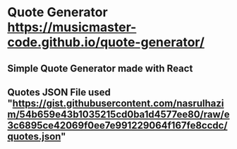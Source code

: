 # Quote Generator https://musicmaster-code.github.io/quote-generator/

## Simple Quote Generator made with React
## Quotes JSON File used "https://gist.githubusercontent.com/nasrulhazim/54b659e43b1035215cd0ba1d4577ee80/raw/e3c6895ce42069f0ee7e991229064f167fe8ccdc/quotes.json"
